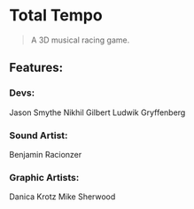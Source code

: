 # Total Tempo

> A 3D musical racing game.

## Features:

### Devs:
Jason Smythe
Nikhil Gilbert
Ludwik Gryffenberg

### Sound Artist:
Benjamin Racionzer

### Graphic Artists:
Danica Krotz
Mike Sherwood
